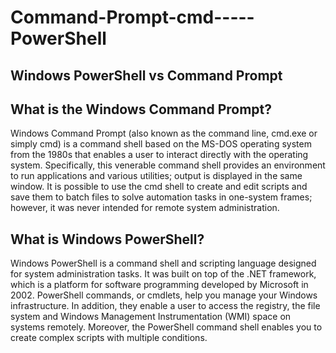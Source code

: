 # Command-Prompt-cmd-----PowerShell

Windows PowerShell vs Command Prompt 
---------------------------------------------

What is the Windows Command Prompt?
-----------------------------------------------------------------------------
Windows Command Prompt (also known as the command line, 
cmd.exe or simply cmd) is a command shell based on the MS-DOS 
operating system from the 1980s that enables a user to interact 
directly with the operating system. Specifically, this venerable
command shell provides an environment to run applications and
various utilities; output is displayed in the same window. 
It is possible to use the cmd shell to create and edit scripts 
and save them to batch files to solve automation tasks in one-system 
frames; however, it was never intended for remote system administration.


What is Windows PowerShell?
------------------------------------------------------------------------------
Windows PowerShell is a command shell and scripting language designed 
for system administration tasks.  It was built on top of the .NET framework, 
which is a platform for software programming developed by Microsoft in 2002.
PowerShell commands, or cmdlets, help you manage your Windows infrastructure. 
In addition, they enable a user to access the registry, the file system and
Windows Management Instrumentation (WMI) space on systems remotely. Moreover, 
the PowerShell command shell enables you to create complex scripts 
with multiple conditions.



